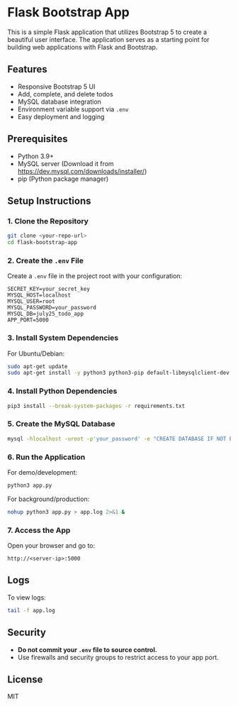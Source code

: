 # Flask Bootstrap App

This is a simple Flask application that utilizes Bootstrap 5 to create a beautiful user interface. The application serves as a starting point for building web applications with Flask and Bootstrap.


## Features

- Responsive Bootstrap 5 UI
- Add, complete, and delete todos
- MySQL database integration
- Environment variable support via `.env`
- Easy deployment and logging

## Prerequisites

- Python 3.9+
- MySQL server
  (Download it from https://dev.mysql.com/downloads/installer/)
- pip (Python package manager)

## Setup Instructions

### 1. Clone the Repository

```bash
git clone <your-repo-url>
cd flask-bootstrap-app
```

### 2. Create the `.env` File

Create a `.env` file in the project root with your configuration:

```
SECRET_KEY=your_secret_key
MYSQL_HOST=localhost
MYSQL_USER=root
MYSQL_PASSWORD=your_password
MYSQL_DB=july25_todo_app
APP_PORT=5000
```

### 3. Install System Dependencies

For Ubuntu/Debian:

```bash
sudo apt-get update
sudo apt-get install -y python3 python3-pip default-libmysqlclient-dev build-essential pkg-config mysql-client
```

### 4. Install Python Dependencies

```bash
pip3 install --break-system-packages -r requirements.txt
```

### 5. Create the MySQL Database

```bash
mysql -hlocalhost -uroot -p'your_password' -e "CREATE DATABASE IF NOT EXISTS july25_todo_app;"
```

### 6. Run the Application

For demo/development:

```bash
python3 app.py
```

For background/production:

```bash
nohup python3 app.py > app.log 2>&1 &
```

### 7. Access the App

Open your browser and go to:

```
http://<server-ip>:5000
```

## Logs

To view logs:

```bash
tail -f app.log
```

## Security

- **Do not commit your `.env` file to source control.**
- Use firewalls and security groups to restrict access to your app port.

## License

MIT
